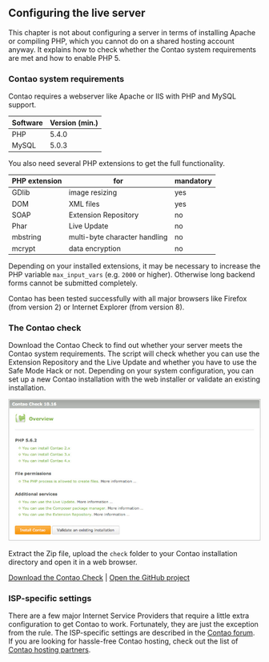 ## Configuring the live server

This chapter is not about configuring a server in terms of installing Apache or
compiling PHP, which you cannot do on a shared hosting account anyway. It
explains how to check whether the Contao system requirements are met and how to
enable PHP 5.


### Contao system requirements

Contao requires a webserver like Apache or IIS with PHP and MySQL support.

| Software | Version (min.) |
|----------|----------------|
| PHP      | 5.4.0          |
| MySQL    | 5.0.3          |


You also need several PHP extensions to get the full functionality.

| PHP extension | for                           | mandatory |
|---------------|-------------------------------|-----------|
| GDlib         | image resizing                | yes       |
| DOM           | XML files                     | yes       |
| SOAP          | Extension Repository          | no        |
| Phar          | Live Update                   | no        |
| mbstring      | multi-byte character handling | no        |
| mcrypt        | data encryption               | no        |

Depending on your installed extensions, it may be necessary to increase the
PHP variable `max_input_vars` (e.g. `2000` or higher). Otherwise long backend 
forms cannot be submitted completely.

Contao has been tested successfully with all major browsers like Firefox
(from version 2) or Internet Explorer (from version 8).


### The Contao check

Download the Contao Check to find out whether your server meets the Contao
system requirements. The script will check whether you can use the Extension
Repository and the Live Update and whether you have to use the Safe Mode Hack or
not. Depending on your system configuration, you can set up a new Contao
installation with the web installer or validate an existing installation.

![](images/contao-check.jpg)

Extract the Zip file, upload the `check` folder to your Contao installation
directory and open it in a web browser.

[Download the Contao Check][1] | [Open the GitHub project][2]


### ISP-specific settings

There are a few major Internet Service Providers that require a little extra
configuration to get Contao to work. Fortunately, they are just the exception
from the rule. The ISP-specific settings are described in the [Contao
forum][3]. If you are looking for hassle-free Contao hosting, check out the
list of [Contao hosting partners][4].


[1]: https://github.com/contao/check/zipball/master
[2]: https://github.com/contao/check
[3]: https://community.contao.org/en/
[4]: https://contao.org/en/partners.html?search=services&for=partner_hosting
